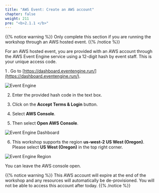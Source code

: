 ```yaml
---
title: "AWS Event: Create an AWS account"
chapter: false
weight: 211
pre: "<b>2.1.1 </b>"
---
```


{{% notice warning %}}
Only complete this section if you are running the workshop through an AWS hosted event.
{{% /notice %}}


For an AWS hosted event, you are provided with an AWS account through the AWS Event Engine service using a 12-digit hash by event staff. This is your unique access code.

1 . Go to [https://dashboard.eventengine.run/](https://dashboard.eventengine.run/).

![Event Engine](/images/event-engine-initial-screen.png)

2. Enter the provided hash code in the text box. 

3. Click on the **Accept Terms & Login** button.

4. Select **AWS Console**.

5. Then select **Open AWS Console**.

![Event Engine Dashboard](/images/event-engine-dashboard.png)

6. This workshop supports the region **us-west-2 US West (Oregon)**. Please select **US West (Oregon)** in the top right corner.

![Event Engine Region](/images/event-engine-region.png)

You can leave the AWS console open.

{{% notice warning %}}
This AWS account will expire at the end of the workshop and any resources will automatically be de-provisioned. You will not be able to access this account after today.
{{% /notice %}}
